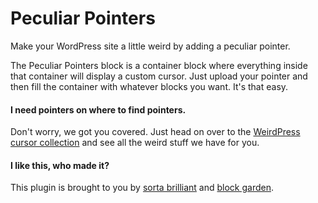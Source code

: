 # Peculiar Pointers

Make your WordPress site a little weird by adding a peculiar pointer.

The Peculiar Pointers block is a container block where everything inside that container will display a custom cursor. Just upload your pointer and then fill the container with whatever blocks you want. It's that easy.

#### I need pointers on where to find pointers.
Don't worry, we got you covered. Just head on over to the [WeirdPress cursor collection](https://weirdpress.club/pointers) and see all the weird stuff we have for you.

#### I like this, who made it?
This plugin is brought to you by [sorta brilliant](https://sortabrilliant.com/) and [block garden](https://block.garden).
